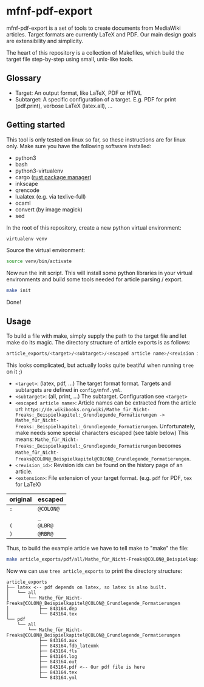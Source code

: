 # mfnf-pdf-export
mfnf-pdf-export is a set of tools to create documents from MediaWiki articles. Target formats are currently LaTeX and PDF. 
Our main design goals are extensibility and simplicity. 

The heart of this repository is a collection of Makefiles, which build the target file step-by-step using small, unix-like tools.

## Glossary

* Target: An output format, like LaTeX, PDF or HTML
* Subtarget: A specific configuration of a target. E.g. PDF for print (pdf.print), verbose LaTeX (latex.all), ...

## Getting started

This tool is only tested on linux so far, so these instructions are for linux only. 
Make sure you have the following software installed:

* python3
* bash
* python3-virtualenv
* cargo ([rust package manager](https://www.rust-lang.org/en-US/install.html))
* inkscape
* qrencode
* lualatex (e.g. via texlive-full)
* ocaml
* convert (by image magick)
* sed

In the root of this repository, create a new python virtual environment:
``` sh
virtualenv venv
```
Source the virtual environment:
``` sh
source venv/bin/activate
```
Now run the init script. This will install some python libraries in your virtual environments and build some tools needed for article parsing / export. 
``` sh
make init
```
Done!

## Usage

To build a file with make, simply supply the path to the target file and let make do its magic. The directory structure of article exports is as follows:
``` sh
article_exports/<target>/<subtarget>/<escaped article name>/<revision id>.<extension>
```
This looks complicated, but actually looks quite beatiful when running `tree` on it ;)

* `<target>`: (latex, pdf, ...) The target format format. Targets and subtargets are defined in `config/mfnf.yml`.
* `<subtarget>`: (all, print, ...) The subtarget. Configuration see `<target>`
* `<escaped article name>`: Article names can be extracted from the article url: `https://de.wikibooks.org/wiki/Mathe_für_Nicht-Freaks:_Beispielkapitel:_Grundlegende_Formatierungen -> Mathe_für_Nicht-Freaks:_Beispielkapitel:_Grundlegende_Formatierungen`.
Unfortunately, make needs some special characters escaped (see table below)
This means: `Mathe_für_Nicht-Freaks:_Beispielkapitel:_Grundlegende_Formatierungen` becomes `Mathe_für_Nicht-Freaks@COLON@_Beispielkapitel@COLON@_Grundlegende_Formatierungen`.
* `<revision_id>`: Revision ids can be found on the history page of an article. 
* `<extension>`: File extension of your target format. (e.g. `pdf` for PDF, `tex` for LaTeX)

| original | escaped   |
|-----|-----------|
| `:` | `@COLON@` |
| ` ` | `_`       |
| `(` | `@LBR@`   |
| `)` | `@RBR@`   |

Thus, to build the example article we have to tell make to "make" the file:
``` sh
make article_exports/pdf/all/Mathe_für_Nicht-Freaks@COLON@_Beispielkapitel@COLON@_Grundlegende_Formatierungen/843164.pdf
```
Now we can use `tree article_exports` to print the directory structure:
```
article_exports
├── latex <-- pdf depends on latex, so latex is also built.
│   └── all
│       └── Mathe_für_Nicht-Freaks@COLON@_Beispielkapitel@COLON@_Grundlegende_Formatierungen
│           ├── 843164.dep
│           └── 843164.tex
└── pdf
    └── all
        └── Mathe_für_Nicht-Freaks@COLON@_Beispielkapitel@COLON@_Grundlegende_Formatierungen
            ├── 843164.aux
            ├── 843164.fdb_latexmk
            ├── 843164.fls
            ├── 843164.log
            ├── 843164.out
            ├── 843164.pdf <-- Our pdf file is here
            ├── 843164.tex
            └── 843164.yml
```

